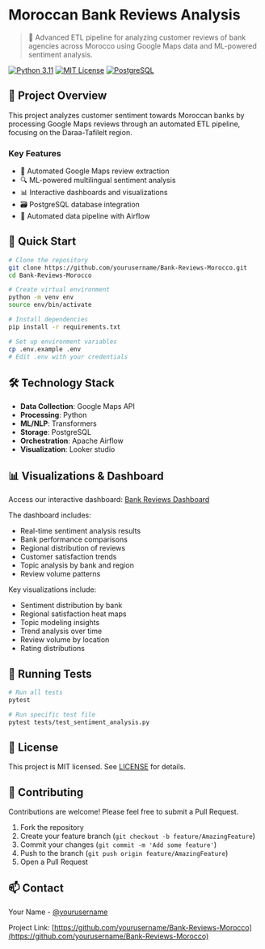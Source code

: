 # Moroccan Bank Reviews Analysis

> 🏦 Advanced ETL pipeline for analyzing customer reviews of bank agencies across Morocco using Google Maps data and ML-powered sentiment analysis.

[![Python 3.11](https://img.shields.io/badge/Python-3.11-blue.svg)](https://www.python.org/downloads/)
[![MIT License](https://img.shields.io/badge/License-MIT-green.svg)](https://choosealicense.com/licenses/mit/)
[![PostgreSQL](https://img.shields.io/badge/PostgreSQL-14+-blue.svg)](https://www.postgresql.org/)

## 🎯 Project Overview

This project analyzes customer sentiment towards Moroccan banks by processing Google Maps reviews through an automated ETL pipeline, focusing on the Daraa-Tafilelt region.

### Key Features

- 🤖 Automated Google Maps review extraction
- 🔍 ML-powered multilingual sentiment analysis
- 📊 Interactive dashboards and visualizations
- 🗃️ PostgreSQL database integration
- 🔄 Automated data pipeline with Airflow

## 🚀 Quick Start

```bash
# Clone the repository
git clone https://github.com/yourusername/Bank-Reviews-Morocco.git
cd Bank-Reviews-Morocco

# Create virtual environment
python -m venv env
source env/bin/activate

# Install dependencies
pip install -r requirements.txt

# Set up environment variables
cp .env.example .env
# Edit .env with your credentials
```


## 🛠️ Technology Stack

- **Data Collection**: Google Maps API
- **Processing**: Python
- **ML/NLP**: Transformers
- **Storage**: PostgreSQL
- **Orchestration**: Apache Airflow
- **Visualization**: Looker studio

## 📊 Visualizations & Dashboard

Access our interactive dashboard: [Bank Reviews Dashboard](https://lookerstudio.google.com/reporting/a391b1ac-d8ac-4d24-8773-7ec4c162b78a)

The dashboard includes:
- Real-time sentiment analysis results
- Bank performance comparisons
- Regional distribution of reviews
- Customer satisfaction trends
- Topic analysis by bank and region
- Review volume patterns

Key visualizations include:
- Sentiment distribution by bank
- Regional satisfaction heat maps
- Topic modeling insights
- Trend analysis over time
- Review volume by location
- Rating distributions

## 🧪 Running Tests

```bash
# Run all tests
pytest

# Run specific test file
pytest tests/test_sentiment_analysis.py
```

## 📝 License

This project is MIT licensed. See [LICENSE](LICENSE) for details.

## 🤝 Contributing

Contributions are welcome! Please feel free to submit a Pull Request.

1. Fork the repository
2. Create your feature branch (`git checkout -b feature/AmazingFeature`)
3. Commit your changes (`git commit -m 'Add some feature'`)
4. Push to the branch (`git push origin feature/AmazingFeature`)
5. Open a Pull Request

## 📫 Contact

Your Name - [@yourusername](https://github.com/yourusername)

Project Link: [https://github.com/yourusername/Bank-Reviews-Morocco](https://github.com/yourusername/Bank-Reviews-Morocco)